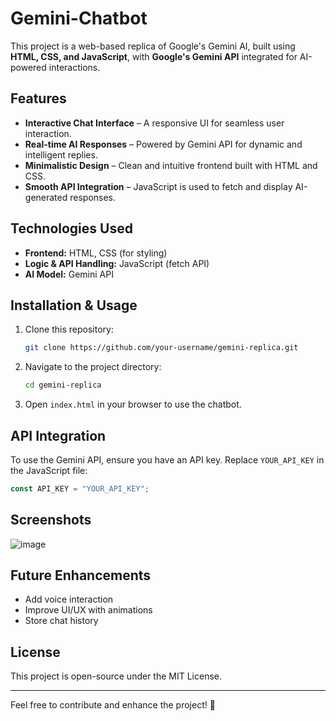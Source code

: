 # Gemini-Chatbot

This project is a web-based replica of Google's Gemini AI, built using **HTML, CSS, and JavaScript**, with **Google's Gemini API** integrated for AI-powered interactions.

## Features
- **Interactive Chat Interface** – A responsive UI for seamless user interaction.
- **Real-time AI Responses** – Powered by Gemini API for dynamic and intelligent replies.
- **Minimalistic Design** – Clean and intuitive frontend built with HTML and CSS.
- **Smooth API Integration** – JavaScript is used to fetch and display AI-generated responses.

## Technologies Used
- **Frontend:** HTML, CSS (for styling)
- **Logic & API Handling:** JavaScript (fetch API)
- **AI Model:** Gemini API

## Installation & Usage
1. Clone this repository:
   ```sh
   git clone https://github.com/your-username/gemini-replica.git
   ```
2. Navigate to the project directory:
   ```sh
   cd gemini-replica
   ```
3. Open `index.html` in your browser to use the chatbot.

## API Integration
To use the Gemini API, ensure you have an API key. Replace `YOUR_API_KEY` in the JavaScript file:
```js
const API_KEY = "YOUR_API_KEY";
```

## Screenshots
![image](https://github.com/user-attachments/assets/e7c8203f-1d1d-43ef-882c-0b00872c301b)


## Future Enhancements
- Add voice interaction
- Improve UI/UX with animations
- Store chat history

## License
This project is open-source under the MIT License.

---
Feel free to contribute and enhance the project! 🚀

